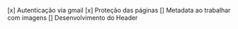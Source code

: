[x] Autenticação via gmail
[x] Proteção das páginas
[] Metadata ao trabalhar com imagens
[] Desenvolvimento do Header